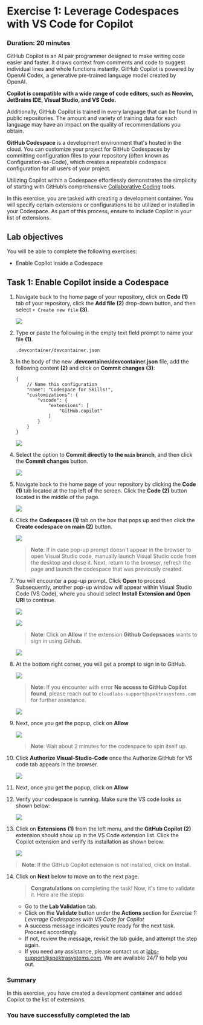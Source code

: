 # Exercise 1: Leverage Codespaces with VS Code for Copilot

### Duration: 20 minutes

GitHub Copilot is an AI pair programmer designed to make writing code easier and faster. It draws context from comments and code to suggest individual lines and whole functions instantly. GitHub Copilot is powered by OpenAI Codex, a generative pre-trained language model created by OpenAI.

**Copilot is compatible with a wide range of code editors, such as Neovim, JetBrains IDE, Visual Studio, and VS Code.**

Additionally, GitHub Copilot is trained in every language that can be found in public repositories. The amount and variety of training data for each language may have an impact on the quality of recommendations you obtain.

**GitHub Codespace** is a development environment that's hosted in the cloud. You can customize your project for GitHub Codespaces by committing configuration files to your repository (often known as Configuration-as-Code), which creates a repeatable codespace configuration for all users of your project.

Utilizing Copilot within a Codespace effortlessly demonstrates the simplicity of starting with GitHub’s comprehensive [Collaborative Coding](https://github.com/features#features-collaboration) tools.

In this exercise, you are tasked with creating a development container. You will specify certain extensions or configurations to be utilized or installed in your Codespace. As part of this process, ensure to include Copilot in your list of extensions.

## Lab objectives

You will be able to complete the following exercises:

- Enable Copilot inside a Codespace

## Task 1: Enable Copilot inside a Codespace

1. Navigate back to the home page of your repository, click on **Code** **(1)** tab of your repository, click the **Add file** **(2)** drop-down button, and then select `+ Create new file` **(3)**.

    ![](../media/Exercise-01-v2-01.png)

2. Type or paste the following in the empty text field prompt to name your file **(1)**.

   ```
   .devcontainer/devcontainer.json
   ```

3. In the body of the new **.devcontainer/devcontainer.json** file, add the following content **(2)** and click on **Commit changes** **(3)**:

   ```
   {
       // Name this configuration
       "name": "Codespace for Skills!",
       "customizations": {
           "vscode": {
               "extensions": [
                   "GitHub.copilot"
               ]
           }
       }
   }
   ```

   ![](../media/devcontainer-commit.png)
   
4. Select the option to **Commit directly to the `main` branch**, and then click the **Commit changes** button.

   ![](../media/commit-file.png)

5. Navigate back to the home page of your repository by clicking the **Code** **(1)** tab located at the top left of the screen. Click the **Code** **(2)** button located in the middle of the page.

   ![](../media/code-code.png)

6. Click the **Codespaces (1)** tab on the box that pops up and then click the **Create codespace on main (2)** button.

   ![](../media/create-codespace.png)

   >**Note**: If in case pop-up prompt doesn't appear in the browser to open Visual Studio code, manually launch Visual Studio code from the desktop and close it. Next, return to the browser, refresh the page and launch the codespace that was previously created.

7. You will encounter a pop-up prompt. Click **Open** to proceed. Subsequently, another pop-up window will appear within Visual Studio Code (VS Code), where you should select **Install Extension and Open URI** to continue.

   ![](../media/open.png)

   ![](../media/innovation-1.png)

    >**Note**: Click on **Allow** if the extension **Github Codepsaces** wants to sign in using Github.

   ![](../media/inn-2.png)

8. At the bottom right corner, you will get a prompt to sign in to GitHub.

   ![](../media/signingit.png)

   > **Note**: If you encounter with error **No access to GitHub Copilot found**, please reach out to `cloudlabs-support@spektrasystems.com` for further assistance.

      ![](../media/3.png)

9. Next, once you get the popup, click on **Allow**

   ![](../media/allow.png)

   >**Note**: Wait about 2 minutes for the codespace to spin itself up.

10. Click **Authorize Visual-Studio-Code** once the Authorize GitHub for VS code tab appears in the browser.

    ![](../media/Exercise-01-v2-02.png)

11. Next, once you get the popup, click on **Allow**

12. Verify your codespace is running. Make sure the VS code looks as shown below:

    ![](../media/loaded-repo.png)

13. Click on **Extensions** **(1)** from the left menu, and the **GitHub Copilot** **(2)** extension should show up in the VS Code extension list. Click the Copilot extension and verify its installation as shown below:

    ![](../media/verify-copilot.png)

   >**Note**: If the GitHub Copilot extension is not installed, click on Install.

 <validation step="2f1521a8-516d-4357-b09c-941c5d7112ad" />
 
14. Click on **Next** below to move on to the next page.

      > **Congratulations** on completing the task! Now, it's time to validate it. Here are the steps:

      - Go to the **Lab Validation** tab.
      - Click on the **Validate** button under the **Actions** section for *Exercise 1: Leverage Codespaces with VS Code for Copilot*
      - A success message indicates you’re ready for the next task. Proceed accordingly.
      - If not, review the message, revisit the lab guide, and attempt the step again.
      - If you need any assistance, please contact us at labs-support@spektrasystems.com. We are available 24/7 to help you out.
        
### Summary

In this exercise, you have created a development container and added Copilot to the list of extensions.

### You have successfully completed the lab
